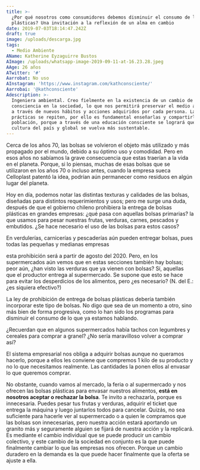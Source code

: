 ```yaml
---
title: >-
  ¿Por qué nosotros como consumidores debemos disminuir el consumo de las bolsas
  plásticas? Una invitación a la reflexión de un alma en cambio
date: 2019-07-03T18:14:47.242Z
draft: true
image: /uploads/descarga.jpg
tags:
  - Medio Ambiente
AName: Katherine Eyzaguirre Bustos
AImage: /uploads/whatsapp-image-2019-09-11-at-16.23.28.jpeg
AAge: 26 años
ATwitter: '#'
Aarrobat: No uso
AInstagram: 'https://www.instagram.com/kathconsciente/'
Aarrobai: '@kathconsciente'
Adescription: >-
  Ingeniera ambiental. Creo fielmente en la existencia de un cambio de
  consciencia en la sociedad, lo que nos permitirá preservar el medio ambiente,
  a través de nuevos hábitos y acciones adquiridos por cada persona. Las buenas
  prácticas se repiten, por ello es fundamental enseñarlas y compartirlas con la
  población, porque a través de una educación consciente se logrará que la
  cultura del país y global se vuelva más sustentable.
---
```

Cerca de los años 70, las bolsas se volvieron el objeto más utilizado y más propagado por el mundo, debido a su óptimo uso y comodidad. Pero en esos años no sabíamos la grave consecuencia que estas traerían a la vida en el planeta. Porque, si lo piensas, muchas de esas bolsas que se utilizaron en los años 70 o incluso antes, cuando la empresa sueca Celloplast patentó la idea, podrían aún permanecer como residuos en algún lugar del planeta. 

Hoy en día, podemos notar las distintas texturas y calidades de las bolsas, diseñadas para distintos requerimientos y usos; pero me surge una duda, después de que el gobierno chileno prohibiera la entrega de bolsas plásticas en grandes empresas: ¿qué pasa con aquellas bolsas primarias? la que usamos para pesar nuestras frutas, verduras, carnes, pescados y embutidos. ¿Se hace necesario el uso de las bolsas para estos casos?

En verdulerías, carnicerías y pescaderías aún pueden entregar bolsas, pues todas las pequeñas y medianas empresas 

esta prohibición será a partir de agosto del 2020. Pero, en los supermercados aún vemos que en estas secciones también hay bolsas; peor aún, ¿han visto las verduras que ya vienen con bolsas? Sí, aquellas que el productor entrega al supermercado. Se supone que esto se hace para evitar los desperdicios de los alimentos, pero ¿es necesario? (N. del E.: ¿es siquiera efectivo?)

La ley de prohibición de entrega de bolsas plásticas debería también incorporar este tipo de bolsas. No digo que sea de un momento a otro, sino más bien de forma progresiva, como lo han sido los programas para disminuir el consumo de lo que ya estamos hablando. 

¿Recuerdan que en algunos supermercados había tachos con legumbres y cereales para comprar a granel? ¿No sería maravilloso volver a comprar así? 

El sistema empresarial nos obliga a adquirir bolsas aunque no queramos hacerlo, porque a ellos les conviene que compremos 1 kilo de su producto y no lo que necesitamos realmente. Las cantidades la ponen ellos al envasar lo que queremos comprar. 

No obstante, cuando vamos al mercado, la feria o al supermercado y nos ofrecen las bolsas plásticas para envasar nuestros alimentos, **está en nosotros aceptar o rechazar la bolsa**. Te invito a rechazarla, porque es innecesaria. Puedes pesar tus frutas y verduras, adquirir el ticket que entrega la máquina y luego juntarlos todos para cancelar. Quizás, no sea suficiente para hacerle ver al supermercado o a quien le compramos que las bolsas son innecesarias, pero nuestra acción estará aportando un granito más y seguramente alguien se fijará de nuestra acción y la replicará. Es mediante el cambio individual que se puede producir un cambio colectivo, y este cambio de la sociedad en conjunto es la que puede finalmente cambiar lo que las empresas nos ofrecen. Porque un cambio duradero en la demanda es la que puede hacer finalmente que la oferta se ajuste a ella.
